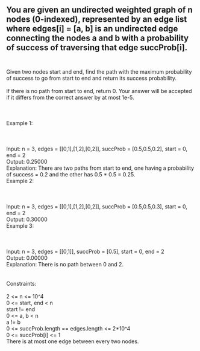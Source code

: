 ## You are given an undirected weighted graph of n nodes (0-indexed), represented by an edge list where edges[i] = [a, b] is an undirected edge connecting the nodes a and b with a probability of success of traversing that edge succProb[i]. <br> <br> 
Given two nodes start and end, find the path with the maximum probability of success to go from start to end and return its success probability. <br> <br> 
If there is no path from start to end, return 0. Your answer will be accepted if it differs from the correct answer by at most 1e-5. <br> <br> <br> <br> 
Example 1: <br> <br> <br> <br> 
Input: n = 3, edges = [[0,1],[1,2],[0,2]], succProb = [0.5,0.5,0.2], start = 0, end = 2 <br> 
Output: 0.25000 <br> 
Explanation: There are two paths from start to end, one having a probability of success = 0.2 and the other has 0.5 * 0.5 = 0.25. <br> 
Example 2: <br> <br> <br> <br> 
Input: n = 3, edges = [[0,1],[1,2],[0,2]], succProb = [0.5,0.5,0.3], start = 0, end = 2 <br> 
Output: 0.30000 <br> 
Example 3: <br> <br> <br> <br> 
Input: n = 3, edges = [[0,1]], succProb = [0.5], start = 0, end = 2 <br> 
Output: 0.00000 <br> 
Explanation: There is no path between 0 and 2. <br> <br> <br> 
Constraints: <br> <br> 
2 <= n <= 10^4 <br> 
0 <= start, end < n <br> 
start != end <br> 
0 <= a, b < n <br> 
a != b <br> 
0 <= succProb.length == edges.length <= 2*10^4 <br> 
0 <= succProb[i] <= 1 <br> 
There is at most one edge between every two nodes. <br> 
